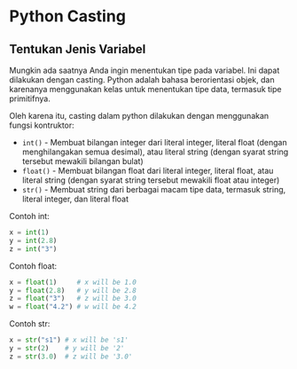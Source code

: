 # Python Casting
## Tentukan Jenis Variabel
Mungkin ada saatnya Anda ingin menentukan tipe pada variabel. Ini dapat dilakukan dengan casting. Python adalah bahasa berorientasi objek, dan karenanya menggunakan kelas untuk menentukan tipe data, termasuk tipe primitifnya.

Oleh karena itu, casting dalam python dilakukan dengan menggunakan fungsi kontruktor:

- `int()` - Membuat bilangan integer dari literal integer, literal float (dengan menghilangakan semua desimal), atau literal string (dengan syarat string tersebut mewakili bilangan bulat)
- `float()` - Membuat bilangan float dari literal integer, literal float, atau literal string (dengan syarat string tersebut mewakili float atau integer)
- `str()` - Membuat string dari berbagai macam tipe data, termasuk string, literal integer, dan literal float

Contoh int:

```py
x = int(1)
y = int(2.8)
z = int("3")
```

Contoh float:

```py
x = float(1)     # x will be 1.0
y = float(2.8)   # y will be 2.8
z = float("3")   # z will be 3.0
w = float("4.2") # w will be 4.2 
```

Contoh str:

```py
x = str("s1") # x will be 's1'
y = str(2)    # y will be '2'
z = str(3.0)  # z will be '3.0'
```